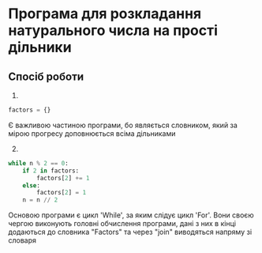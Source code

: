# Програма для розкладання натурального числа на прості дільники




## Спосіб роботи
1.
```python
factors = {}
```
Є важливою частиною програми, бо являється словником, який за мірою прогресу доповнюється всіма дільниками
 


2.
```python
while n % 2 == 0:
    if 2 in factors:
        factors[2] += 1
    else:
        factors[2] = 1
    n = n // 2
```
Основою програми є цикл 'While', за яким слідує цикл 'For'. 
Вони своєю чергою виконують головні обчислення програми, дані з них в кінці додаються до словника "Factors" та через "join" виводяться напряму зі словаря